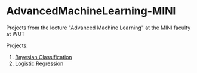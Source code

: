 # AdvancedMachineLearning-MINI
Projects from the lecture "Advanced Machine Learning" at the MINI faculty at WUT

Projects:
1. [Bayesian Classification](https://github.com/LJaremek/AdvancedMachineLearning-MINI/tree/main/task_1)
2. [Logistic Regression](https://github.com/LJaremek/AdvancedMachineLearning-MINI/tree/main/task_2)
